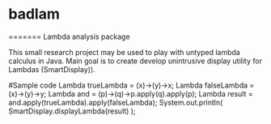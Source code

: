 # badlam
=======
Lambda analysis package

This small research project may be used to play with
untyped lambda calculus in Java.
Main goal is to create develop unintrusive display utility
for Lambdas (SmartDisplay)).

#Sample code
    Lambda trueLambda =
                (x)->(y)->x;
    Lambda falseLambda =
                (x)->(y)->y;
    Lambda and =
                (p)->(q)->p.apply(q).apply(p);
    Lambda result = and.apply(trueLambda).apply(falseLambda);
    System.out.println(
        SmartDisplay.displayLambda(result) );



